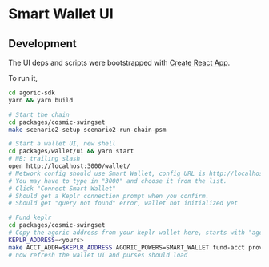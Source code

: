 # Smart Wallet UI

## Development

The UI deps and scripts were bootstrapped with [Create React App](https://github.com/facebook/create-react-app).

To run it,

```sh
cd agoric-sdk
yarn && yarn build

# Start the chain
cd packages/cosmic-swingset
make scenario2-setup scenario2-run-chain-psm

# Start a wallet UI, new shell
cd packages/wallet/ui && yarn start
# NB: trailing slash
open http://localhost:3000/wallet/ 
# Network config should use Smart Wallet, config URL is http://localhost:3000/wallet/network-config (not port 8000!), and "Keplr" connection method
# You may have to type in "3000" and choose it from the list.
# Click "Connect Smart Wallet"
# Should get a Keplr connection prompt when you confirm.
# Should get "query not found" error, wallet not initialized yet

# Fund keplr
cd packages/cosmic-swingset
# Copy the agoric address from your keplr wallet here, starts with "agoric1"
KEPLR_ADDRESS=<yours>
make ACCT_ADDR=$KEPLR_ADDRESS AGORIC_POWERS=SMART_WALLET fund-acct provision-acct
# now refresh the wallet UI and purses should load
